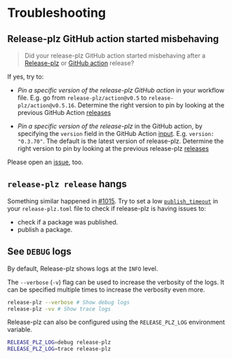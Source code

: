 # Troubleshooting

## Release-plz GitHub action started misbehaving

> Did your release-plz GitHub action started misbehaving after a [Release-plz](https://github.com/release-plz/release-plz/releases)
or [GitHub action](https://github.com/release-plz/action/releases) release?

If yes, try to:

- *Pin a specific version of the release-plz GitHub action* in your workflow file.
  E.g. go from `release-plz/action@v0.5` to `release-plz/action@v0.5.16`.
  Determine the right version to pin by looking at the previous GitHub Action
  [releases](https://github.com/release-plz/action/releases)

- *Pin a specific version of the release-plz* in the GitHub action, by specifying the `version` field
  in the GitHub Action [input](./github/input.md).
  E.g. `version: "0.3.70"`.
  The default is the latest version of release-plz.
  Determine the right version to pin by looking at the previous release-plz
  [releases](https://github.com/release-plz/release-plz/releases)

Please open an [issue](https://github.com/release-plz/release-plz/issues), too.

## `release-plz release` hangs

Something similar happened in [#1015](https://github.com/release-plz/release-plz/issues/1015).
Try to set a low [`publish_timeout`](./config.md#the-publish_timeout-field)
in your `release-plz.toml` file to check if release-plz
is having issues to:

- check if a package was published.
- publish a package.

## See `DEBUG` logs

By default, Release-plz shows logs at the `INFO` level.

The `--verbose` (`-v`) flag can be used to increase the verbosity of the logs. It can be specified
multiple times to increase the verbosity even more.

```bash
release-plz --verbose # Show debug logs
release-plz -vv # Show trace logs
```

Release-plz can also be configured using the `RELEASE_PLZ_LOG` environment variable.

```bash
RELEASE_PLZ_LOG=debug release-plz
RELEASE_PLZ_LOG=trace release-plz
```
